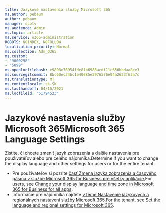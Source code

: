 ```yaml
---
title: Jazykové nastavenia služby Microsoft 365
ms.author: pebaum
author: pebaum
manager: scotv
ms.audience: Admin
ms.topic: article
ms.service: o365-administration
ROBOTS: NOINDEX, NOFOLLOW
localization_priority: Normal
ms.collection: Adm_O365
ms.custom:
- "9000298"
- "5899"
ms.openlocfilehash: e9898e76954fde8fb6988acdf11c656bbdaa8ce3
ms.sourcegitcommit: 8bc60ec34bc1e40685e3976576e04a2623f63a7c
ms.translationtype: MT
ms.contentlocale: sk-SK
ms.lasthandoff: 04/15/2021
ms.locfileid: "51794523"
---
```

# <a name="microsoft-365-language-settings"></a><span data-ttu-id="65876-102">Jazykové nastavenia služby Microsoft 365</span><span class="sxs-lookup"><span data-stu-id="65876-102">Microsoft 365 Language Settings</span></span>

<span data-ttu-id="65876-103">Zistite, či chcete zmeniť jazyk zobrazenia a ďalšie nastavenia pre používateľov alebo pre celého nájomníka.</span><span class="sxs-lookup"><span data-stu-id="65876-103">Determine if you want to change the display language and other settings for users or for the entire tenant.</span></span>

- <span data-ttu-id="65876-104">Pre používateľov si pozrite [časť Zmena jazyka zobrazenia a časového pásma v službe Microsoft 365 for Business pre všetky aplikácie.](https://support.microsoft.com/office/6f238bff-5252-441e-b32b-655d5d85d15b)</span><span class="sxs-lookup"><span data-stu-id="65876-104">For users, see [Change your display language and time zone in Microsoft 365 for Business for all apps](https://support.microsoft.com/office/6f238bff-5252-441e-b32b-655d5d85d15b).</span></span>
- <span data-ttu-id="65876-105">Informácie pre nájomníka nájdete [v téme Nastavenie jazykových a regionálnych nastavení služby Microsoft 365.](https://docs.microsoft.com/office365/troubleshoot/access-management/set-language-and-region)</span><span class="sxs-lookup"><span data-stu-id="65876-105">For the tenant, see  [Set the language and regional settings for Microsoft 365](https://docs.microsoft.com/office365/troubleshoot/access-management/set-language-and-region).</span></span>
